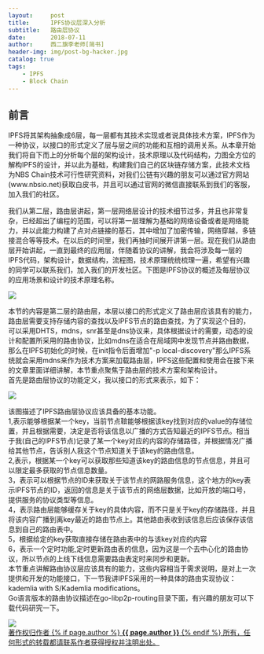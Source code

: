 ```yaml
---
layout:     post
title:      IPFS协议层深入分析
subtitle:   路由层协议
date:       2018-07-11
author:     西二旗李老师[简书]
header-img: img/post-bg-hacker.jpg
catalog: true
tags:
    - IPFS
    - Block Chain	
---
```


## 前言
<html>
<p class="section-indent">
IPFS将其架构抽象成6层，每一层都有其技术实现或者说具体技术方案，IPFS作为一种协议，以接口的形式定义了层与层之间的功能和互相的调用关系。从本章开始我们将自下而上的分析每个层的架构设计，技术原理以及代码结构，力图全方位的解构IPFS的设计，并以此为基础，构建我们自己的区块链存储方案，此技术文档为NBS Chain技术可行性研究资料，对我们公链有兴趣的朋友可以通过官方网站(www.nbsio.net)获取白皮书，并且可以通过官网的微信直接联系到我们的客服，加入我们的社区。
</p>
<p class="section-indent">
我们从第二层，路由层讲起，第一层网络层设计的技术细节过多，并且也非常复杂，已经超出了编程的范围，可以将第一层理解为基础的网络设备或者是网络能力，并以此能力构建了点对点链接的基石，其中增加了加密传输，网络穿越，多链接混合等等技术。在以后的时间里，我们再抽时间展开讲第一层。现在我们从路由层开始讲起，一直到最终的应用层，伴随着协议的讲解，我会将涉及每一层的IPFS代码，架构设计，数据结构，流程图，技术原理统统梳理一遍，希望有兴趣的同学可以联系我们，加入我们的开发社区。下图是IPFS协议的概述及每层协议的应用场景和设计的技术原理名称。
</p>
<img src="https://upload-images.jianshu.io/upload_images/3163404-a747404a0418fea0?imageMogr2/auto-orient/">

<p class="section-indent">
本节的内容是第二层的路由层，本层以接口的形式定义了路由层应该具有的能力，路由层需要支持存储内容的查找以及IPFS节点的路由查找，为了实现这个目的，可以采用DHTS，mdns，snr甚至是dns协议来，具体根据设计的需要，动态的设计和配置所采用的路由协议，比如mdns在适合在局域网中发现节点并路由数据，那么在IPFS初始化的时候，在init指令后面增加"-p local-discovery"那么IPFS系统就会采用mdns来作为技术方案来加载路由层，IPFS这些配置和使用会在接下来的文章里面详细讲解，本节重点聚焦于路由层的技术方案和架构设计。<br>
首先是路由层协议的功能定义，我以接口的形式来表示，如下：
</p>
<img src="https://upload-images.jianshu.io/upload_images/3163404-a84ec43ef4b0695f?imageMogr2/auto-orient/strip%7CimageView2/2/w/640/format/webp">
<p class="section-indent">
该图描述了IPFS路由层协议应该具备的基本功能。<br>
1,表示能够根据某一个key，当前节点鞥能够根据该key找到对应的value的存储位置，并且根据需要，决定是否将该信息以广播的方式告知最近的IPFS节点。相当于我(自己的IPFS节点)记录了某一个key对应的内容的存储路径，并根据情况广播给其他节点，告诉别人我这个节点知道关于该key的路由信息。<br>
2,表示，根据某一个key可以获取那些知道该key的路由信息的节点信息，并且可以限定最多获取的节点信息数量。<br>
3，表示可以根据节点的ID来获取关于该节点的网路服务信息，这个地方的key表示IPFS节点的ID，返回的信息是关于该节点的网络层数据，比如开放的端口号，提供服务的协议类型等信息。<br>
4，表示路由层能够缓存关于key的具体内容，而不只是关于key的存储路径，并且将该内容广播到离key最近的路由节点上。其他路由表收到该信息后应该保存该信息到自己的路由表中。<br>
5，根据给定的key获取直接存储在路由表中的与该key对应的内容<br>
6，表示一个定时功能,定时更新路由表的信息，因为这是一个去中心化的路由协议，所以节点的上线下线信息需要路由表定时来同步和更新。<br>
本节重点讲解路由协议层应该具有的能力，这些内容相当于需求说明，是对上一次提供和开发的功能接口，下一节我讲IPFS采用的一种具体的路由实现协议：kademlia with S/Kademlia modifications。<br>
Go语言版本的路由协议描述在go-libp2p-routing目录下面，有兴趣的朋友可以下载代码研究一下。
</p>
<img src="https://upload-images.jianshu.io/upload_images/3163404-0936549f329608ad?imageMogr2/auto-orient/strip%7CimageView2/2/w/640/format/webp">

<div class="col-lg-8 col-lg-offset-3 col-md-10 col-md-offset-1">
	<div class="pull-right">
		<a href="https://www.jianshu.com/p/eab1e6763515" target="_blank" class="copyright-link">
			著作权归作者
			{% if page.author %}
<strong>{{ page.author }}</strong>
			{% endif %}
			所有，任何形式的转载都请联系作者获得授权并注明出处。
		</a>
	</div>
</div>
</html>